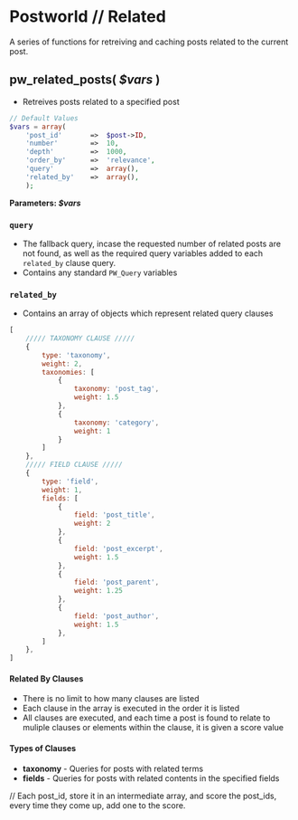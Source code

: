 # Postworld // Related
A series of functions for retreiving and caching posts related to the current post.

## pw_related_posts( *$vars* )
- Retreives posts related to a specified post

```php
// Default Values
$vars = array(
    'post_id'       =>  $post->ID,
    'number'        =>  10,
    'depth'         =>  1000,
    'order_by'      =>  'relevance',
    'query'         =>  array(),
    'related_by'    =>  array(),
    );
```

__Parameters: *$vars*__

### `query`
- The fallback query, incase the requested number of related posts are not found, as well as the required query variables added to each `related_by` clause query.
- Contains any standard `PW_Query` variables

### `related_by`
- Contains an array of objects which represent related query clauses

```javascript
[
    ///// TAXONOMY CLAUSE /////
    {
        type: 'taxonomy',
        weight: 2,
        taxonomies: [
            {
                taxonomy: 'post_tag',
                weight: 1.5
            },
            {
                taxonomy: 'category',
                weight: 1
            }
        ]
    },
    ///// FIELD CLAUSE /////
    {
        type: 'field',
        weight: 1,
        fields: [
            {
                field: 'post_title',
                weight: 2
            },
            {
                field: 'post_excerpt',
                weight: 1.5
            },
            {
                field: 'post_parent',
                weight: 1.25
            },
            {
                field: 'post_author',
                weight: 1.5
            },
        ]
    },
]
```

#### Related By Clauses
- There is no limit to how many clauses are listed
- Each clause in the array is executed in the order it is listed
- All clauses are executed, and each time a post is found to relate to muliple clauses or elements within the clause, it is given a score value

#### Types of Clauses
- __taxonomy__ - Queries for posts with related terms
- __fields__ - Queries for posts with related contents in the specified fields


// Each post_id, store it in an intermediate array, and score the post_ids, every time they come up, add one to the score.





